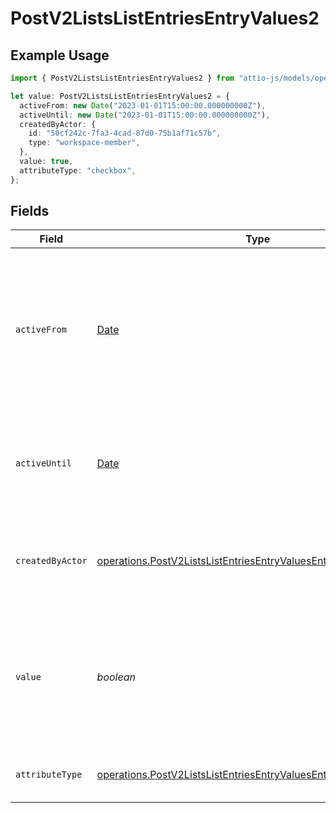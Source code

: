 # PostV2ListsListEntriesEntryValues2

## Example Usage

```typescript
import { PostV2ListsListEntriesEntryValues2 } from "attio-js/models/operations";

let value: PostV2ListsListEntriesEntryValues2 = {
  activeFrom: new Date("2023-01-01T15:00:00.000000000Z"),
  activeUntil: new Date("2023-01-01T15:00:00.000000000Z"),
  createdByActor: {
    id: "50cf242c-7fa3-4cad-87d0-75b1af71c57b",
    type: "workspace-member",
  },
  value: true,
  attributeType: "checkbox",
};
```

## Fields

| Field                                                                                                                                                  | Type                                                                                                                                                   | Required                                                                                                                                               | Description                                                                                                                                            | Example                                                                                                                                                |
| ------------------------------------------------------------------------------------------------------------------------------------------------------ | ------------------------------------------------------------------------------------------------------------------------------------------------------ | ------------------------------------------------------------------------------------------------------------------------------------------------------ | ------------------------------------------------------------------------------------------------------------------------------------------------------ | ------------------------------------------------------------------------------------------------------------------------------------------------------ |
| `activeFrom`                                                                                                                                           | [Date](https://developer.mozilla.org/en-US/docs/Web/JavaScript/Reference/Global_Objects/Date)                                                          | :heavy_check_mark:                                                                                                                                     | The point in time at which this value was made "active". `active_from` can be considered roughly analogous to `created_at`.                            | 2023-01-01T15:00:00.000000000Z                                                                                                                         |
| `activeUntil`                                                                                                                                          | [Date](https://developer.mozilla.org/en-US/docs/Web/JavaScript/Reference/Global_Objects/Date)                                                          | :heavy_check_mark:                                                                                                                                     | The point in time at which this value was deactivated. If `null`, the value is active.                                                                 | 2023-01-01T15:00:00.000000000Z                                                                                                                         |
| `createdByActor`                                                                                                                                       | [operations.PostV2ListsListEntriesEntryValuesEntriesCreatedByActor](../../models/operations/postv2listslistentriesentryvaluesentriescreatedbyactor.md) | :heavy_check_mark:                                                                                                                                     | The actor that created this value.                                                                                                                     | {<br/>"type": "workspace-member",<br/>"id": "50cf242c-7fa3-4cad-87d0-75b1af71c57b"<br/>}                                                               |
| `value`                                                                                                                                                | *boolean*                                                                                                                                              | :heavy_check_mark:                                                                                                                                     | A boolean representing whether the checkbox is checked or not. The string values 'true' and 'false' are also accepted.                                 | true                                                                                                                                                   |
| `attributeType`                                                                                                                                        | [operations.PostV2ListsListEntriesEntryValuesEntriesAttributeType](../../models/operations/postv2listslistentriesentryvaluesentriesattributetype.md)   | :heavy_check_mark:                                                                                                                                     | The attribute type of the value.                                                                                                                       | checkbox                                                                                                                                               |